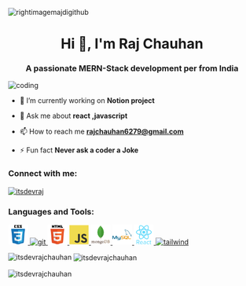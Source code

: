 ![rightimagemajdigithub](https://github.com/itsdevrajchauhan/itsdevrajchauhan/assets/90085709/e03dbe72-9d68-465b-8550-f6b42b68c753)<h1 align="center">Hi 👋, I'm Raj Chauhan</h1>
<h3 align="center">A passionate MERN-Stack development per from India</h3>
<img aling="right" alt="coding" width="400" src="![rightimagemajdigithub](https://github.com/itsdevrajchauhan/itsdevrajchauhan/assets/90085709/ea0c60e0-b3ab-41e9-bb9d-e9da5d2cf26e)">

- 🔭 I’m currently working on **Notion project**

- 💬 Ask me about **react ,javascript**

- 📫 How to reach me **rajchauhan6279@gmail.com**

- ⚡ Fun fact **Never ask a coder a Joke**

<h3 align="left">Connect with me:</h3>
<p align="left">
<a href="https://linkedin.com/in/itsdevraj" target="blank"><img align="center" src="https://raw.githubusercontent.com/rahuldkjain/github-profile-readme-generator/master/src/images/icons/Social/linked-in-alt.svg" alt="itsdevraj" height="30" width="40" /></a>
</p>

<h3 align="left">Languages and Tools:</h3>
<p align="left"> <a href="https://www.w3schools.com/css/" target="_blank" rel="noreferrer"> <img src="https://raw.githubusercontent.com/devicons/devicon/master/icons/css3/css3-original-wordmark.svg" alt="css3" width="40" height="40"/> </a> <a href="https://git-scm.com/" target="_blank" rel="noreferrer"> <img src="https://www.vectorlogo.zone/logos/git-scm/git-scm-icon.svg" alt="git" width="40" height="40"/> </a> <a href="https://www.w3.org/html/" target="_blank" rel="noreferrer"> <img src="https://raw.githubusercontent.com/devicons/devicon/master/icons/html5/html5-original-wordmark.svg" alt="html5" width="40" height="40"/> </a> <a href="https://developer.mozilla.org/en-US/docs/Web/JavaScript" target="_blank" rel="noreferrer"> <img src="https://raw.githubusercontent.com/devicons/devicon/master/icons/javascript/javascript-original.svg" alt="javascript" width="40" height="40"/> </a> <a href="https://www.mongodb.com/" target="_blank" rel="noreferrer"> <img src="https://raw.githubusercontent.com/devicons/devicon/master/icons/mongodb/mongodb-original-wordmark.svg" alt="mongodb" width="40" height="40"/> </a> <a href="https://www.mysql.com/" target="_blank" rel="noreferrer"> <img src="https://raw.githubusercontent.com/devicons/devicon/master/icons/mysql/mysql-original-wordmark.svg" alt="mysql" width="40" height="40"/> </a> <a href="https://reactjs.org/" target="_blank" rel="noreferrer"> <img src="https://raw.githubusercontent.com/devicons/devicon/master/icons/react/react-original-wordmark.svg" alt="react" width="40" height="40"/> </a> <a href="https://tailwindcss.com/" target="_blank" rel="noreferrer"> <img src="https://www.vectorlogo.zone/logos/tailwindcss/tailwindcss-icon.svg" alt="tailwind" width="40" height="40"/> </a> </p>

<p><img align="left" src="https://github-readme-stats.vercel.app/api/top-langs?username=itsdevrajchauhan&show_icons=true&locale=en&layout=compact" alt="itsdevrajchauhan" /></p>

<p>&nbsp;<img align="center" src="https://github-readme-stats.vercel.app/api?username=itsdevrajchauhan&show_icons=true&locale=en" alt="itsdevrajchauhan" /></p>

<p><img align="center" src="https://github-readme-streak-stats.herokuapp.com/?user=itsdevrajchauhan&" alt="itsdevrajchauhan" /></p>

